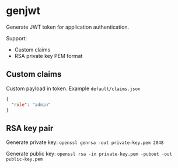 # genjwt

Generate JWT token for application authentication.

Support:

- Custom claims
- RSA private key PEM format

## Custom claims

Custom payload in token. Example `default/claims.json`

```json
{
  "role": "admin"
}
```

## RSA key pair

Generate private key: `openssl genrsa -out private-key.pem 2048`

Generate public key: `openssl rsa -in private-key.pem -pubout -out public-key.pem`
